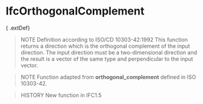 # IfcOrthogonalComplement

{ .extDef}
> NOTE Definition according to ISO/CD 10303-42:1992
> This function returns a direction which is the orthogonal complement of the input direction. The input direction must be a two-dimensional direction and the result is a vector of the same type and perpendicular to the input vector.

> NOTE Function adapted from **orthogonal_complement** defined in ISO 10303-42.

> HISTORY New function in IFC1.5
